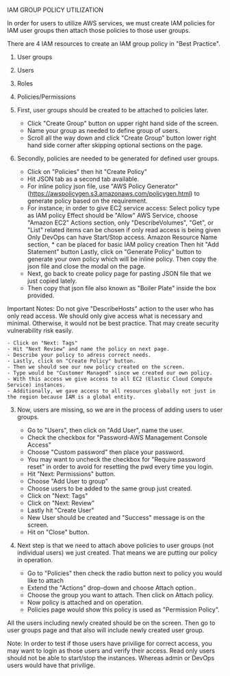 IAM GROUP POLICY UTILIZATION

In order for users to utilize AWS services, we must create IAM policies for IAM user groups then attach those policies to those user groups.

There are 4 IAM resources to create an IAM group policy in "Best Practice". 

1) User groups
2) Users
3) Roles
4) Policies/Permissions

1) First, user groups should be created to be attached to policies later.
    - Click "Create Group" button on upper right hand side of the screen.
    - Name your group as needed to define group of users. 
    - Scroll all the way down and click "Create Group" button lower right hand side corner after skipping optional sections on the page. 

2) Secondly, policies are needed to be generated for defined user groups. 
    - Click on "Policies" then hit "Create Policy"
    - Hit JSON tab as a second tab available.
    - For inline policy json file, use "AWS Policy Generator" (https://awspolicygen.s3.amazonaws.com/policygen.html) to generate policy based on the requirement. 
    - For instance; in order to give EC2 service access:
        Select policy type as IAM policy
        Effect should be "Allow"
        AWS Service, choose "Amazon EC2"
        Actions section, only "DescribeVolumes", "Get", or "List" related items can be chosen if only read access is being given
        Only DevOps can have Start/Stop access.
        Amazon Resource Name section, * can be placed for basic IAM policy creation
        Then hit "Add Statement" button 
        Lastly, click on "Generate Policy" button to generate your own policy which will be inline policy. 
        Then copy the json file and close the modal on the page. 
    - Next, go back to create policy page for pasting JSON file that we just copied lately.
    - Then copy that json file also known as "Boiler Plate" inside the box provided.

Important Notes:
    Do not give "DescribeHosts" action to the user who has only read access. We should only give access what is necessary and minimal. Otherwise, it would not be best practice. That may create security vulnerability risk easily. 

    - Click on "Next: Tags"
    - Hit "Next Review" and name the policy on next page.
    - Describe your policy to adress correct needs.
    - Lastly, click on "Create Policy" button.
    - Then we should see our new policy created on the screen.
    - Type would be "Customer Managed" since we created our own policy.
    - With this access we give access to all EC2 (Elastic Cloud Compute Service) instances.
    - Additionally, we gave access to all resources globally not just in the region because IAM is a global entity.

3) Now, users are missing, so we are in the process of adding users to user groups.
    - Go to "Users", then click on "Add User", name the user. 
    - Check the checkbox for "Password-AWS Management Console Access"
    - Choose "Custom password" then place your password. 
    - You may want to uncheck the checkbox for "Require password reset" in order to avoid for resetting the pwd every time you login. 
    - Hit "Next: Permissions" button. 
    - Choose "Add User to group"
    - Choose users to be added to the same group just created. 
    - Click on "Next: Tags"
    - Click on "Next: Review"
    - Lastly hit "Create User"
    - New User should be created and "Success" message is on the screen.
    - Hit on "Close" button. 

4) Next step is that we need to attach above policies to user groups (not individual users) we just created. That means we are putting our policy in operation.
    - Go to "Policies" then check the radio button next to policy you would like to attach
    - Extend the "Actions" drop-down and choose Attach option..
    - Choose the group you want to attach. Then click on Attach policy.
    - Now policy is attached and on operation. 
    - Policies page would show this policy is used as "Permission Policy". 

All the users including newly created should be on the screen. Then go to user groups page and that also will include newly created user group. 

Note: In order to test if those users have privilige for correct access, you may want to login as those users and verify their access.
      Read only users should not be able to start/stop the instances. Whereas admin or DevOps users would have that privilige.



















































